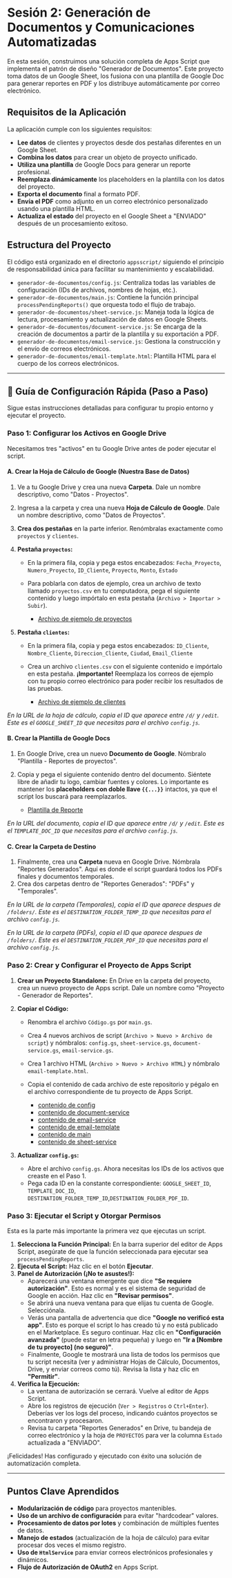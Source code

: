 # Sesión 2: Generación de Documentos y Comunicaciones Automatizadas

En esta sesión, construimos una solución completa de Apps Script que implementa el patrón de diseño "Generador de Documentos". Este proyecto toma datos de un Google Sheet, los fusiona con una plantilla de Google Doc para generar reportes en PDF y los distribuye automáticamente por correo electrónico.

## Requisitos de la Aplicación

La aplicación cumple con los siguientes requisitos:

- **Lee datos** de clientes y proyectos desde dos pestañas diferentes en un Google Sheet.
- **Combina los datos** para crear un objeto de proyecto unificado.
- **Utiliza una plantilla** de Google Docs para generar un reporte profesional.
- **Reemplaza dinámicamente** los placeholders en la plantilla con los datos del proyecto.
- **Exporta el documento** final a formato PDF.
- **Envía el PDF** como adjunto en un correo electrónico personalizado usando una plantilla HTML.
- **Actualiza el estado** del proyecto en el Google Sheet a "ENVIADO" después de un procesamiento exitoso.

## Estructura del Proyecto

El código está organizado en el directorio `appsscript/` siguiendo el principio de responsabilidad única para facilitar su mantenimiento y escalabilidad.

- `generador-de-documentos/config.js`: Centraliza todas las variables de configuración (IDs de archivos, nombres de hojas, etc.).
- `generador-de-documentos/main.js`: Contiene la función principal `processPendingReports()` que orquesta todo el flujo de trabajo.
- `generador-de-documentos/sheet-service.js`: Maneja toda la lógica de lectura, procesamiento y actualización de datos en Google Sheets.
- `generador-de-documentos/document-service.js`: Se encarga de la creación de documentos a partir de la plantilla y su exportación a PDF.
- `generador-de-documentos/email-service.js`: Gestiona la construcción y el envío de correos electrónicos.
- `generador-de-documentos/email-template.html`: Plantilla HTML para el cuerpo de los correos electrónicos.

---

## 🚀 Guía de Configuración Rápida (Paso a Paso)

Sigue estas instrucciones detalladas para configurar tu propio entorno y ejecutar el proyecto.

### Paso 1: Configurar los Activos en Google Drive

Necesitamos tres "activos" en tu Google Drive antes de poder ejecutar el script.

#### A. Crear la Hoja de Cálculo de Google (Nuestra Base de Datos)

1.  Ve a tu Google Drive y crea una nueva **Carpeta**. Dale un nombre descriptivo, como "Datos - Proyectos".
2.  Ingresa a la carpeta y crea una nueva **Hoja de Cálculo de Google**. Dale un nombre descriptivo, como "Datos de Proyectos".
3.  **Crea dos pestañas** en la parte inferior. Renómbralas exactamente como `proyectos` y `clientes`.
4.  **Pestaña `proyectos`:**

    - En la primera fila, copia y pega estos encabezados:
      `Fecha_Proyecto`, `Numero_Proyecto`, `ID_Cliente`, `Proyecto`, `Monto`, `Estado`
    - Para poblarla con datos de ejemplo, crea un archivo de texto llamado `proyectos.csv` en tu computadora, pega el siguiente contenido y luego impórtalo en esta pestaña (`Archivo > Importar > Subir`).

      - [Archivo de ejemplo de proyectos](data/proyectos.csv)

5.  **Pestaña `clientes`:**

    - En la primera fila, copia y pega estos encabezados:
      `ID_Cliente`, `Nombre_Cliente`, `Direccion_Cliente`, `Ciudad`, `Email_Cliente`
    - Crea un archivo `clientes.csv` con el siguiente contenido e impórtalo en esta pestaña. **¡Importante!** Reemplaza los correos de ejemplo con tu propio correo electrónico para poder recibir los resultados de las pruebas.

      - [Archivo de ejemplo de clientes](data/clientes.csv)

_En la URL de la hoja de cálculo, copia el ID que aparece entre `/d/` y `/edit`. Este es el `GOOGLE_SHEET_ID` que necesitas para el archivo `config.js`._

#### B. Crear la Plantilla de Google Docs

1.  En Google Drive, crea un nuevo **Documento de Google**. Nómbralo "Plantilla - Reportes de proyectos".
2.  Copia y pega el siguiente contenido dentro del documento. Siéntete libre de añadir tu logo, cambiar fuentes y colores. Lo importante es mantener los **placeholders con doble llave `{{...}}`** intactos, ya que el script los buscará para reemplazarlos.

    - [Plantilla de Reporte](data/plantilla-docs.md)

_En la URL del documento, copia el ID que aparece entre `/d/` y `/edit`. Este es el `TEMPLATE_DOC_ID` que necesitas para el archivo `config.js`._

#### C. Crear la Carpeta de Destino

1.  Finalmente, crea una **Carpeta** nueva en Google Drive. Nómbrala "Reportes Generados". Aquí es donde el script guardará todos los PDFs finales y documentos temporales.
2.  Crea dos carpetas dentro de "Reportes Generados": "PDFs" y "Temporales".

_En la URL de la carpeta (Temporales), copia el ID que aparece despues de `/folders/`. Este es el `DESTINATION_FOLDER_TEMP_ID` que necesitas para el archivo `config.js`._

_En la URL de la carpeta (PDFs), copia el ID que aparece despues de `/folders/`. Este es el `DESTINATION_FOLDER_PDF_ID` que necesitas para el archivo `config.js`._

### Paso 2: Crear y Configurar el Proyecto de Apps Script

1.  **Crear un Proyecto Standalone:** En Drive en la carpeta del proyecto, crea un nuevo proyecto de Apps script. Dale un nombre como "Proyecto - Generador de Reportes".
2.  **Copiar el Código:**

    - Renombra el archivo `Código.gs` por `main.gs`.
    - Crea 4 nuevos archivos de script (`Archivo > Nuevo > Archivo de script`) y nómbralos: `config.gs`, `sheet-service.gs`, `document-service.gs`, `email-service.gs`.
    - Crea 1 archivo HTML (`Archivo > Nuevo > Archivo HTML`) y nómbralo `email-template.html`.
    - Copia el contenido de cada archivo de este repositorio y pégalo en el archivo correspondiente de tu proyecto de Apps Script.

      - [contenido de config](code/config.js)
      - [contenido de document-service](code/document-service.js)
      - [contenido de email-service](code/email-service.js)
      - [contenido de email-template](code/email-template.html)
      - [contenido de main](code/main.js)
      - [contenido de sheet-service](code/sheet-service.js)

3.  **Actualizar `config.gs`:**
    - Abre el archivo `config.gs`. Ahora necesitas los IDs de los activos que creaste en el Paso 1.
    - Pega cada ID en la constante correspondiente: `GOOGLE_SHEET_ID`, `TEMPLATE_DOC_ID`, `DESTINATION_FOLDER_TEMP_ID`,`DESTINATION_FOLDER_PDF_ID`.

### Paso 3: Ejecutar el Script y Otorgar Permisos

Esta es la parte más importante la primera vez que ejecutas un script.

1.  **Selecciona la Función Principal:** En la barra superior del editor de Apps Script, asegúrate de que la función seleccionada para ejecutar sea `processPendingReports`.
2.  **Ejecuta el Script:** Haz clic en el botón **Ejecutar**.
3.  **Panel de Autorización (¡No te asustes!):**
    - Aparecerá una ventana emergente que dice **"Se requiere autorización"**. Esto es normal y es el sistema de seguridad de Google en acción. Haz clic en **"Revisar permisos"**.
    - Se abrirá una nueva ventana para que elijas tu cuenta de Google. Selecciónala.
    - Verás una pantalla de advertencia que dice **"Google no verificó esta app"**. Esto es porque el script lo has creado tú y no está publicado en el Marketplace. Es seguro continuar. Haz clic en **"Configuración avanzada"** (puede estar en letra pequeña) y luego en **"Ir a [Nombre de tu proyecto] (no seguro)"**.
    - Finalmente, Google te mostrará una lista de todos los permisos que tu script necesita (ver y administrar Hojas de Cálculo, Documentos, Drive, y enviar correos como tú). Revisa la lista y haz clic en **"Permitir"**.
4.  **Verifica la Ejecución:**
    - La ventana de autorización se cerrará. Vuelve al editor de Apps Script.
    - Abre los registros de ejecución (`Ver > Registros` o `Ctrl+Enter`). Deberías ver los logs del proceso, indicando cuántos proyectos se encontraron y procesaron.
    - Revisa tu carpeta "Reportes Generados" en Drive, tu bandeja de correo electrónico y la hoja de `PROYECTOS` para ver la columna `Estado` actualizada a "ENVIADO".

¡Felicidades! Has configurado y ejecutado con éxito una solución de automatización completa.

---

## Puntos Clave Aprendidos

- **Modularización de código** para proyectos mantenibles.
- **Uso de un archivo de configuración** para evitar "hardcodear" valores.
- **Procesamiento de datos por lotes** y combinación de múltiples fuentes de datos.
- **Manejo de estados** (actualización de la hoja de cálculo) para evitar procesar dos veces el mismo registro.
- **Uso de `HtmlService`** para enviar correos electrónicos profesionales y dinámicos.
- **Flujo de Autorización de OAuth2** en Apps Script.
